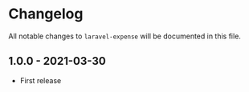 # Changelog

All notable changes to `laravel-expense` will be documented in this file.

##  1.0.0 - 2021-03-30
- First release
